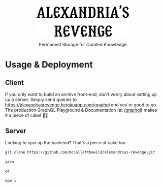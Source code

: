<p align="center"><a href="https://alexandriasrevenge.herokuapp.com/" target="_blank" rel="noopener noreferrer"><img width="300" src="docs/logo.svg" alt="Alexandria's Revenge Logo"></a></p>
<p align="center">
Permanent Storage for Curated Knowledge
</p>

# Usage & Deployment
## Client 
If you only want to build an archive front-end, don't worry about setting up up a server. Simply send queries to https://alexandriasrevenge.herokuapp.com/graphql and you're good to go. <br> The production GraphQL Playground & Documentation (at [/graphql](https://alexandriasrevenge.herokuapp.com/graphql)) makes it a piece of cake! 🎂🍰


## Server 
Looking to spin up the backend? That's a piece of cake too. 
<!-- #### Heroku
Smash this Deploy button! 
<br>
[![Deploy](https://www.herokucdn.com/deploy/button.svg)](https://heroku.com/deploy) -->

```bash
git clone https://github.com/mccallofthewild/alexandrias-revenge.git
```
```
yarn
```
or 
```
npm i
```
